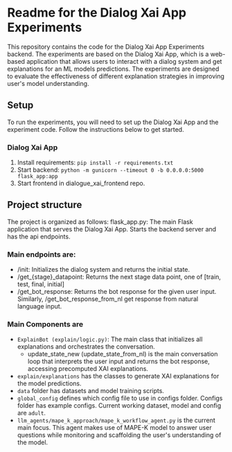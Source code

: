 # Readme for the Dialog Xai App Experiments

This repository contains the code for the Dialog Xai App Experiments backend. The experiments are based on the Dialog Xai App, which is a web-based application that allows users to interact with a dialog system and get explanations for an ML models predictions. The experiments are designed to evaluate the effectiveness of different explanation strategies in improving user's model understanding.

## Setup

To run the experiments, you will need to set up the Dialog Xai App and the experiment code. Follow the instructions below to get started.

### Dialog Xai App

1. Install requirements: ```pip install -r requirements.txt```
2. Start backend: ```python -m gunicorn --timeout 0 -b 0.0.0.0:5000 flask_app:app```
3. Start frontend in dialogue_xai_frontend repo.

## Project structure

The project is organized as follows:
flask_app.py: The main Flask application that serves the Dialog Xai App. Starts the backend server and has the api endpoints.
### Main endpoints are:
- /init: Initializes the dialog system and returns the initial state.
- /get_{stage}_datapoint: Returns the next stage data point, one of [train, test, final, initial]
- /get_bot_response: Returns the bot response for the given user input. Similarly, /get_bot_response_from_nl get response from natural language input.

### Main Components are
- `ExplainBot (explain/logic.py)`: The main class that initializes all explanations and orchestrates the conversation.
  - update_state_new (update_state_from_nl) is the main conversation loop that interprets the user input and returns the bot response, accessing precomputed XAI explanations.
- `explain/explanations` has the classes to generate XAI explanations for the model predictions.
- `data` folder has datasets and model training scripts.
- `global_config` defines which config file to use in configs folder. Configs folder has example configs. Current working dataset, model and config are `adult`.
- `llm_agents/mape_k_approach/mape_k_workflow_agent.py` is the current main focus. This agent makes use of MAPE-K model to answer user questions while monitoring and scaffolding the user's understanding of the model. 